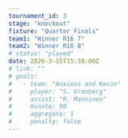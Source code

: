 ```yaml
---
tournament_id: 3
stage: "knockout"
fixture: "Quarter Finals"
team1: "Winner R16 7"
team2: "Winner R16 8"
# status: "played"
date: 2026-3-15T15:30:00Z
# link: ""
# goals:
#   - team: "Anxious and Kevin"
#     player: "S. Granberg"
#     assist: "R. Manninen"
#     minute: 90
#     aggregate: 1
#     penalty: false
---
```

